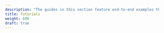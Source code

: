 ```yaml
---
description: "The guides in this section feature end-to-end examples that will help you get the most out of NGINX Management Suite Security Monitoring."
title: Tutorials
weight: 600
draft: true
---
```

